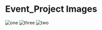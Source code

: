 # Event_Project Images
![one](https://user-images.githubusercontent.com/91784076/145805876-4ea1121b-1fa0-4265-964c-e969f8b87b12.jpg)
![three](https://user-images.githubusercontent.com/91784076/145805883-5ddd438f-7d69-4ee9-91ce-44e1fff09fff.jpg)
![two](https://user-images.githubusercontent.com/91784076/145805886-94492a75-0d48-4c55-acd7-428cec64b3b5.jpg)
